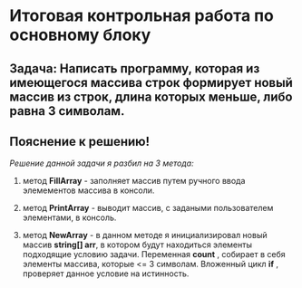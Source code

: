 # Итоговая контрольная работа по основному блоку
## Задача: Написать программу, которая из имеющегося массива строк формирует новый массив из строк, длина которых меньше, либо равна 3 символам.
## Пояснение к решению!
 *Решение данной задачи я разбил на 3 метода:*
1. метод **FillArray** - заполняет массив путем ручного ввода элемементов массива в консоли.

2. метод **PrintArray** - выводит массив, с задаными пользователем элементами, в консоль.

3. метод **NewArray** - в данном методе я инициализировал новый массив **string[] arr**, в котором будут находиться элементы подходящие условию задачи. Переменная **count** , собирает в себя элементы массива, которые <= 3 символам. Вложенный цикл **if** , проверяет данное условие на истинность.  